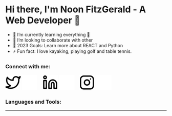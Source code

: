 # Hi there, I'm Noon FitzGerald - A Web Developer 👋 

- 🌱 I’m currently learning everything 🤣
- 👯 I’m looking to collaborate with other 
- 🥅 2023 Goals: Learn more about REACT and Python 
- ⚡ Fun fact: I love kayaking, playing golf and table tennis.


### Connect with me:

[![website](./img/twitter-light.svg)](https://twitter.com/FitzgeraldNoon#gh-light-mode-only)
[![website](./img/twitter-dark.svg)](https://twitter.com/FitzgeraldNoon#gh-dark-mode-only)
&nbsp;&nbsp;
[![website](./img/linkedin-light.svg)](https://linkedin.com/in/noonfitzgerald#gh-light-mode-only)
[![website](./img/linkedin-dark.svg)](https://linkedin.com/in/cnoonfitzgerald#gh-dark-mode-only)
&nbsp;&nbsp;
[![website](./img/instagram-light.svg)](https://instagram.com/zvnnoony#gh-light-mode-only)
[![website](./img/instagram-dark.svg)](https://instagram.com/zvnnoony#gh-dark-mode-only)
&nbsp;&nbsp;

### Languages and Tools:



---


[twitter]: https://twitter.com/FitzgeraldNoon
[instagram]: https://instagram.com/zvnnoony
[linkedin]: www.linkedin.com/in/noonfitzgerald

